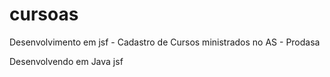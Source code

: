# cursoas
Desenvolvimento em jsf - Cadastro de Cursos ministrados no AS - Prodasa

Desenvolvendo em Java jsf
